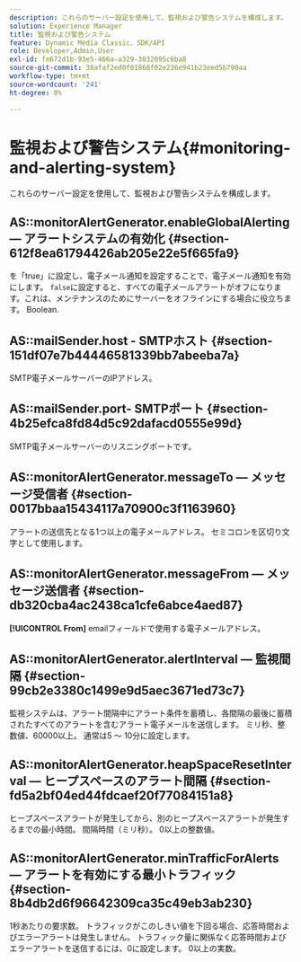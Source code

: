 ```yaml
---
description: これらのサーバー設定を使用して、監視および警告システムを構成します。
solution: Experience Manager
title: 監視および警告システム
feature: Dynamic Media Classic、SDK/API
role: Developer,Admin,User
exl-id: fe672d1b-93e5-466a-a329-3032095c6ba8
source-git-commit: 38afaf2ed0f01868f02e236e941b23eed5b790aa
workflow-type: tm+mt
source-wordcount: '241'
ht-degree: 0%

---
```


# 監視および警告システム{#monitoring-and-alerting-system}

これらのサーバー設定を使用して、監視および警告システムを構成します。

## AS::monitorAlertGenerator.enableGlobalAlerting — アラートシステムの有効化 {#section-612f8ea61794426ab205e22e5f665fa9}

を「true」に設定し、電子メール通知を設定することで、電子メール通知を有効にします。 `false`に設定すると、すべての電子メールアラートがオフになります。これは、メンテナンスのためにサーバーをオフラインにする場合に役立ちます。 Boolean.

## AS::mailSender.host - SMTPホスト {#section-151df07e7b44446581339bb7abeeba7a}

SMTP電子メールサーバーのIPアドレス。

## AS::mailSender.port- SMTPポート {#section-4b25efca8fd84d5c92dafacd0555e99d}

SMTP電子メールサーバーのリスニングポートです。

## AS::monitorAlertGenerator.messageTo — メッセージ受信者 {#section-0017bbaa15434117a70900c3f1163960}

アラートの送信先となる1つ以上の電子メールアドレス。 セミコロンを区切り文字として使用します。

## AS::monitorAlertGenerator.messageFrom — メッセージ送信者 {#section-db320cba4ac2438ca1cfe6abce4aed87}

**[!UICONTROL From]** emailフィールドで使用する電子メールアドレス。

## AS::monitorAlertGenerator.alertInterval — 監視間隔 {#section-99cb2e3380c1499e9d5aec3671ed73c7}

監視システムは、アラート間隔中にアラート条件を蓄積し、各間隔の最後に蓄積されたすべてのアラートを含むアラート電子メールを送信します。 ミリ秒、整数値、60000以上。 通常は5 ～ 10分に設定します。

## AS::monitorAlertGenerator.heapSpaceResetInterval — ヒープスペースのアラート間隔 {#section-fd5a2bf04ed44fdcaef20f77084151a8}

ヒープスペースアラートが発生してから、別のヒープスペースアラートが発生するまでの最小時間。 間隔時間（ミリ秒）。 0以上の整数値。

## AS::monitorAlertGenerator.minTrafficForAlerts — アラートを有効にする最小トラフィック {#section-8b4db2d6f96642309ca35c49eb3ab230}

1秒あたりの要求数。 トラフィックがこのしきい値を下回る場合、応答時間およびエラーアラートは発生しません。 トラフィック量に関係なく応答時間およびエラーアラートを送信するには、0に設定します。 0以上の実数。
